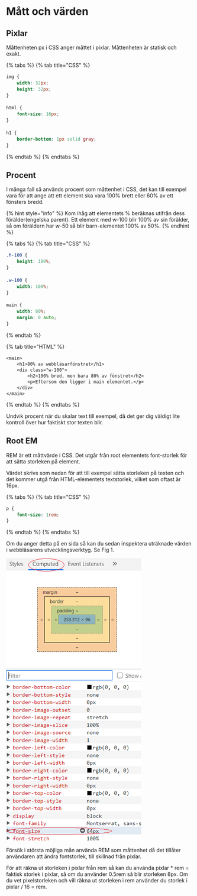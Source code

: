 # Mått och värden

## Pixlar

Måttenheten px i CSS anger måttet i pixlar. Måttenheten är statisk och exakt.

{% tabs %}
{% tab title="CSS" %}
```css
img {
    width: 32px;
    height: 32px;
}

html {
    font-size: 16px;
}

h1 {
    border-bottom: 1px solid gray;
}
```
{% endtab %}
{% endtabs %}

## Procent

I många fall så används procent som måttenhet i CSS, det kan till exempel vara för att ange att ett element ska vara 100% brett eller 60% av ett fönsters bredd.

{% hint style="info" %}
Kom ihåg att elementets % beräknas utifrån dess förälder\(engelska parent\). Ett element med w-100 blir 100% av sin förälder, så om föräldern har w-50 så blir barn-elementet 100% av 50%.
{% endhint %}

{% tabs %}
{% tab title="CSS" %}
```css
.h-100 {
    height: 100%;
}

.w-100 {
    width: 100%;
}

main {
    width: 80%;
    margin: 0 auto;
}
```
{% endtab %}

{% tab title="HTML" %}
```markup
<main>
    <h1>80% av webbläsarfönstret</h1>
    <div class="w-100">
        <h2>100% bred, men bara 80% av fönstret</h2>
        <p>Eftersom den ligger i main elementet.</p>
    </div>
</main>
```
{% endtab %}
{% endtabs %}

Undvik procent när du skalar text till exempel, då det ger dig väldigt lite kontroll över hur faktiskt stor texten blir.

## Root EM

REM är ett måttvärde i CSS. Det utgår från root elementets font-storlek för att sätta storleken på element.

Värdet skrivs som nedan för att till exempel sätta storleken på texten och det kommer utgå från HTML-elementets textstorlek, vilket som oftast är 16px.

{% tabs %}
{% tab title="CSS" %}
```css
p {
    font-size: 1rem;
}
```
{% endtab %}
{% endtabs %}

Om du anger detta på en sida så kan du sedan inspektera uträknade värden i webbläsarens utvecklingsverktyg. Se Fig 1.

![Fig 1, Computer font-size of 4 rem.](../.gitbook/assets/dev-comp.png)

Försök i största möjliga mån använda REM som måttenhet då det tillåter användaren att ändra fontstorlek, till skillnad från pixlar.

För att räkna ut storleken i pixlar från rem så kan du använda pixlar \* rem = faktisk storlek i pixlar, så om du använder 0.5rem så blir storleken 8px. Om du vet pixelstorleken och vill räkna ut storleken i rem använder du storlek i pixlar / 16 = rem.

